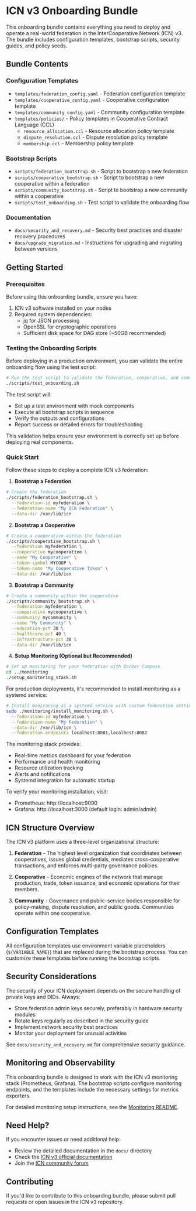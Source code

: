 # ICN v3 Onboarding Bundle

This onboarding bundle contains everything you need to deploy and operate a real-world federation in the InterCooperative Network (ICN) v3. The bundle includes configuration templates, bootstrap scripts, security guides, and policy seeds.

## Bundle Contents

### Configuration Templates
- `templates/federation_config.yaml` - Federation configuration template
- `templates/cooperative_config.yaml` - Cooperative configuration template
- `templates/community_config.yaml` - Community configuration template
- `templates/policies/` - Policy templates in Cooperative Contract Language (CCL)
  - `resource_allocation.ccl` - Resource allocation policy template
  - `dispute_resolution.ccl` - Dispute resolution policy template
  - `membership.ccl` - Membership policy template

### Bootstrap Scripts
- `scripts/federation_bootstrap.sh` - Script to bootstrap a new federation
- `scripts/cooperative_bootstrap.sh` - Script to bootstrap a new cooperative within a federation
- `scripts/community_bootstrap.sh` - Script to bootstrap a new community within a cooperative
- `scripts/test_onboarding.sh` - Test script to validate the onboarding flow

### Documentation
- `docs/security_and_recovery.md` - Security best practices and disaster recovery procedures
- `docs/upgrade_migration.md` - Instructions for upgrading and migrating between versions

## Getting Started

### Prerequisites

Before using this onboarding bundle, ensure you have:

1. ICN v3 software installed on your nodes
2. Required system dependencies:
   - jq for JSON processing
   - OpenSSL for cryptographic operations
   - Sufficient disk space for DAG store (~50GB recommended)

### Testing the Onboarding Scripts

Before deploying in a production environment, you can validate the entire onboarding flow using the test script:

```bash
# Run the test script to validate the federation, cooperative, and community bootstrap scripts
./scripts/test_onboarding.sh
```

The test script will:
- Set up a test environment with mock components
- Execute all bootstrap scripts in sequence
- Verify the outputs and configurations
- Report success or detailed errors for troubleshooting

This validation helps ensure your environment is correctly set up before deploying real components.

### Quick Start

Follow these steps to deploy a complete ICN v3 federation:

1. **Bootstrap a Federation**

```bash
# Create the federation
./scripts/federation_bootstrap.sh \
  --federation-id myfederation \
  --federation-name "My ICN Federation" \
  --data-dir /var/lib/icn
```

2. **Bootstrap a Cooperative**

```bash
# Create a cooperative within the federation
./scripts/cooperative_bootstrap.sh \
  --federation myfederation \
  --cooperative mycooperative \
  --name "My Cooperative" \
  --token-symbol MYCOOP \
  --token-name "My Cooperative Token" \
  --data-dir /var/lib/icn
```

3. **Bootstrap a Community**

```bash
# Create a community within the cooperative
./scripts/community_bootstrap.sh \
  --federation myfederation \
  --cooperative mycooperative \
  --community mycommunity \
  --name "My Community" \
  --education-pct 30 \
  --healthcare-pct 40 \
  --infrastructure-pct 30 \
  --data-dir /var/lib/icn
```

4. **Setup Monitoring (Optional but Recommended)**

```bash
# Set up monitoring for your federation with Docker Compose
cd ../monitoring
./setup_monitoring_stack.sh
```

For production deployments, it's recommended to install monitoring as a systemd service:

```bash
# Install monitoring as a systemd service with custom federation settings
sudo ./monitoring/install_monitoring.sh \
  --federation-id myfederation \
  --federation-name "My Federation" \
  --data-dir /var/lib/icn \
  --federation-endpoints localhost:8081,localhost:8082
```

The monitoring stack provides:
- Real-time metrics dashboard for your federation
- Performance and health monitoring
- Resource utilization tracking
- Alerts and notifications
- Systemd integration for automatic startup

To verify your monitoring installation, visit:
- Prometheus: http://localhost:9090
- Grafana: http://localhost:3000 (default login: admin/admin)

## ICN Structure Overview

The ICN v3 platform uses a three-level organizational structure:

1. **Federation** - The highest level organization that coordinates between cooperatives, issues global credentials, mediates cross-cooperative transactions, and enforces multi-party governance policies.

2. **Cooperative** - Economic engines of the network that manage production, trade, token issuance, and economic operations for their members.

3. **Community** - Governance and public-service bodies responsible for policy-making, dispute resolution, and public goods. Communities operate within one cooperative.

## Configuration Templates

All configuration templates use environment variable placeholders (`${VARIABLE_NAME}`) that are replaced during the bootstrap process. You can customize these templates before running the bootstrap scripts.

## Security Considerations

The security of your ICN deployment depends on the secure handling of private keys and DIDs. Always:

- Store federation admin keys securely, preferably in hardware security modules
- Rotate keys regularly as described in the security guide
- Implement network security best practices
- Monitor your deployment for unusual activities

See `docs/security_and_recovery.md` for comprehensive security guidance.

## Monitoring and Observability

This onboarding bundle is designed to work with the ICN v3 monitoring stack (Prometheus, Grafana). The bootstrap scripts configure monitoring endpoints, and the templates include the necessary settings for metrics exporters.

For detailed monitoring setup instructions, see the [Monitoring README](../monitoring/README.md).

## Need Help?

If you encounter issues or need additional help:

- Review the detailed documentation in the `docs/` directory
- Check the [ICN v3 official documentation](https://icn.org/docs)
- Join the [ICN community forum](https://forum.icn.org)

## Contributing

If you'd like to contribute to this onboarding bundle, please submit pull requests or open issues in the ICN v3 repository. 
